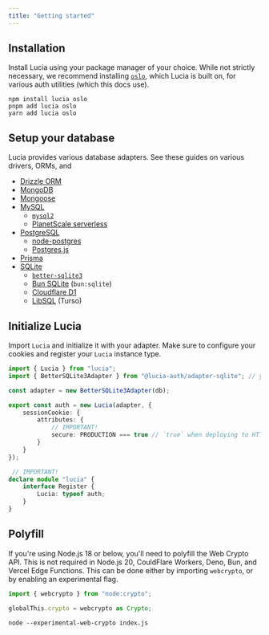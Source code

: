 ```yaml
---
title: "Getting started"
---
```


## Installation

Install Lucia using your package manager of your choice. While not strictly necessary, we recommend installing [`oslo`](), which Lucia is built on, for various auth utilities (which this docs use).

```npm
npm install lucia oslo
pnpm add lucia oslo
yarn add lucia oslo
```

## Setup your database

Lucia provides various database adapters. See these guides on various drivers, ORMs, and 

- [Drizzle ORM]()
- [MongoDB]()
- [Mongoose]()
- [MySQL]()
    - [`mysql2`]()
    - [PlanetScale serverless]()
- [PostgreSQL]()
    - [node-postgres]()
    - [Postgres.js]()
- [Prisma]()
- [SQLite]()
    - [`better-sqlite3`]()
    - [Bun SQLite]() (`bun:sqlite`)
    - [Cloudflare D1]()
    - [LibSQL]() (Turso)

## Initialize Lucia

Import `Lucia` and initialize it with your adapter. Make sure to configure your cookies and register your `Lucia` instance type. 

```ts
import { Lucia } from "lucia";
import { BetterSQLite3Adapter } from "@lucia-auth/adapter-sqlite"; // your adapter

const adapter = new BetterSQLite3Adapter(db);

export const auth = new Lucia(adapter, {
	sessionCookie: {
		attributes: {
            // IMPORTANT!
			secure: PRODUCTION === true // `true` when deploying to HTTPS (production)
		}
	}
});

 // IMPORTANT!
declare module "lucia" {
	interface Register {
		Lucia: typeof auth;
	}
}
```

## Polyfill

If you're using Node.js 18 or below, you'll need to polyfill the Web Crypto API. This is not required in Node.js 20, CouldFlare Workers, Deno, Bun, and Vercel Edge Functions. This can be done either by importing `webcrypto`, or by enabling an experimental flag.

```ts
import { webcrypto } from "node:crypto";

globalThis.crypto = webcrypto as Crypto;
```

```
node --experimental-web-crypto index.js
```
